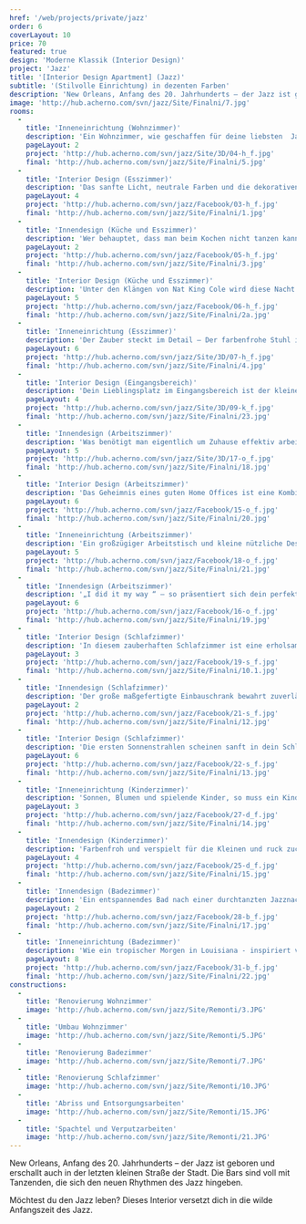 ```yaml
---
href: '/web/projects/private/jazz' 
order: 6
coverLayout: 10
price: 70
featured: true
design: 'Moderne Klassik (Interior Design)'
project: 'Jazz'
title: '[Interior Design Apartment] (Jazz)'
subtitle: '(Stilvolle Einrichtung) in dezenten Farben'
description: 'New Orleans, Anfang des 20. Jahrhunderts – der Jazz ist geboren und erschallt auch in der letzten kleinen Straße der Stadt. Die Bars sind voll mit Tanzenden, die sich den neuen Rhythmen  des Jazz hingeben.'
image: 'http://hub.acherno.com/svn/jazz/Site/Finalni/7.jpg'
rooms:
  -
    title: 'Inneneinrichtung (Wohnzimmer)'
    description: 'Ein Wohnzimmer, wie geschaffen für deine liebsten  Jazzstücke. Der Tag beginnt mit einem aromatischen Becher Kaffee und einem Stück des unverwechselbaren Louis Prima.  Greif dir die nächste Schallplatte und lass dich vom Zauber des Regtime anstecken.'
    pageLayout: 2
    project: 'http://hub.acherno.com/svn/jazz/Site/3D/04-h_f.jpg'
    final: 'http://hub.acherno.com/svn/jazz/Site/Finalni/5.jpg'
  -
    title: 'Interior Design (Esszimmer)'
    description: 'Das sanfte Licht, neutrale Farben und die dekorativen Wände in Backsteinoptik sind die perfekte Kulisse für deine abendliche Entspannung. Jetzt noch ein Glas Whiskey und ein paar Jazz Klassiker.  Just another perfekt day...'
    pageLayout: 4
    project: 'http://hub.acherno.com/svn/jazz/Facebook/03-h_f.jpg'
    final: 'http://hub.acherno.com/svn/jazz/Site/Finalni/1.jpg'
  -
    title: 'Innendesign (Küche und Esszimmer)'
    description: 'Wer behauptet, dass man beim Kochen nicht tanzen kann? Ein Schritt nach vorne, zwei zurück. Eine Prise Salz hier und ein Hauch Pfeffer dort und im Handumdrehen hast du ein leckeres Brunswick Stew gezaubert.'
    pageLayout: 2
    project: 'http://hub.acherno.com/svn/jazz/Facebook/05-h_f.jpg'
    final: 'http://hub.acherno.com/svn/jazz/Site/Finalni/3.jpg'
  -
    title: 'Interior Design (Küche und Esszimmer)'
    description: 'Unter den Klängen von Nat King Cole wird diese Nacht zu einem unvergesslichen Moment voller Liebe. When I fall in Love ...'
    pageLayout: 5
    project: 'http://hub.acherno.com/svn/jazz/Facebook/06-h_f.jpg'
    final: 'http://hub.acherno.com/svn/jazz/Site/Finalni/2a.jpg'
  -
    title: 'Inneneinrichtung (Esszimmer)'
    description: 'Der Zauber steckt im Detail – Der farbenfrohe Stuhl im floralen Dessin gibt hier den Ton an.'
    pageLayout: 6
    project: 'http://hub.acherno.com/svn/jazz/Site/3D/07-h_f.jpg'
    final: 'http://hub.acherno.com/svn/jazz/Site/Finalni/4.jpg'
  -
    title: 'Interior Design (Eingangsbereich)'
    description: 'Dein Lieblingsplatz im Eingangsbereich ist der kleine charmante Sitzwürfel mit dem bunten Muster.'
    pageLayout: 4
    project: 'http://hub.acherno.com/svn/jazz/Site/3D/09-k_f.jpg'
    final: 'http://hub.acherno.com/svn/jazz/Site/Finalni/23.jpg'
  -
    title: 'Innendesign (Arbeitszimmer)'
    description: 'Was benötigt man eigentlich um Zuhause effektiv arbeiten zu können? '
    pageLayout: 5
    project: 'http://hub.acherno.com/svn/jazz/Site/3D/17-o_f.jpg'
    final: 'http://hub.acherno.com/svn/jazz/Site/Finalni/18.jpg'
  -
    title: 'Interior Design (Arbeitszimmer)'
    description: 'Das Geheimnis eines guten Home Offices ist eine Kombination von praktischer Einrichtung mit viel Stauraum in Verbindung mit klassischem dunklem Holz, das Natürlichkeit erzeugt.'
    pageLayout: 6
    project: 'http://hub.acherno.com/svn/jazz/Facebook/15-o_f.jpg'
    final: 'http://hub.acherno.com/svn/jazz/Site/Finalni/20.jpg'
  -
    title: 'Inneneinrichtung (Arbeitszimmer)'
    description: 'Ein großzügiger Arbeitstisch und kleine nützliche Designobjekte wirken klassisch und lassen Raum für die persönliche Note.'
    pageLayout: 5
    project: 'http://hub.acherno.com/svn/jazz/Facebook/18-o_f.jpg'
    final: 'http://hub.acherno.com/svn/jazz/Site/Finalni/21.jpg'
  -
    title: 'Innendesign (Arbeitszimmer)'
    description: '„I did it my way “ – so präsentiert sich dein perfektes Office.'
    pageLayout: 6
    project: 'http://hub.acherno.com/svn/jazz/Facebook/16-o_f.jpg'
    final: 'http://hub.acherno.com/svn/jazz/Site/Finalni/19.jpg'
  -
    title: 'Interior Design (Schlafzimmer)'
    description: 'In diesem zauberhaften Schlafzimmer ist eine erholsame Nacht nicht nur ein Versprechen.'
    pageLayout: 3
    project: 'http://hub.acherno.com/svn/jazz/Facebook/19-s_f.jpg'
    final: 'http://hub.acherno.com/svn/jazz/Site/Finalni/10.1.jpg'
  -
    title: 'Innendesign (Schlafzimmer)'
    description: 'Der große maßgefertigte Einbauschrank bewahrt zuverlässig deine Lieblingssachen auf und erspart dir langes Suchen.'
    pageLayout: 2
    project: 'http://hub.acherno.com/svn/jazz/Facebook/21-s_f.jpg'
    final: 'http://hub.acherno.com/svn/jazz/Site/Finalni/12.jpg'
  -
    title: 'Interior Design (Schlafzimmer)'
    description: 'Die ersten Sonnenstrahlen scheinen sanft in dein Schlafzimmer und wecken dich.  Auf in den Tag!'
    pageLayout: 6
    project: 'http://hub.acherno.com/svn/jazz/Facebook/22-s_f.jpg'
    final: 'http://hub.acherno.com/svn/jazz/Site/Finalni/13.jpg'
  -
    title: 'Inneneinrichtung (Kinderzimmer)'
    description: 'Sonnen, Blumen und spielende Kinder, so muss ein Kindezimmer sein.'
    pageLayout: 3
    project: 'http://hub.acherno.com/svn/jazz/Facebook/27-d_f.jpg'
    final: 'http://hub.acherno.com/svn/jazz/Site/Finalni/14.jpg'
  -
    title: 'Innendesign (Kinderzimmer)'
    description: 'Farbenfroh und verspielt für die Kleinen und ruck zuck aufgeräumt für die Mamas und Papas.'
    pageLayout: 4
    project: 'http://hub.acherno.com/svn/jazz/Facebook/25-d_f.jpg'
    final: 'http://hub.acherno.com/svn/jazz/Site/Finalni/15.jpg'
  -
    title: 'Innendesign (Badezimmer)'
    description: 'Ein entspannendes Bad nach einer durchtanzten Jazznacht. Holzoptik und Palm Leaf Dekor nehmen den sanften Swing der Nacht mit in die Badewanne.'
    pageLayout: 2
    project: 'http://hub.acherno.com/svn/jazz/Facebook/28-b_f.jpg'
    final: 'http://hub.acherno.com/svn/jazz/Site/Finalni/17.jpg'
  -
    title: 'Inneneinrichtung (Badezimmer)'
    description: 'Wie ein tropischer Morgen in Louisiana - inspiriert von braunem Holz und frischem Grün schenkt dir das Badezimmer die Kraft und die Gelassenheit für einen erfolgreichen Tag.'
    pageLayout: 8
    project: 'http://hub.acherno.com/svn/jazz/Facebook/31-b_f.jpg'
    final: 'http://hub.acherno.com/svn/jazz/Site/Finalni/22.jpg'
constructions:
  - 
    title: 'Renovierung Wohnzimmer'
    image: 'http://hub.acherno.com/svn/jazz/Site/Remonti/3.JPG'
  - 
    title: 'Umbau Wohnzimmer'
    image: 'http://hub.acherno.com/svn/jazz/Site/Remonti/5.JPG'
  - 
    title: 'Renovierung Badezimmer'
    image: 'http://hub.acherno.com/svn/jazz/Site/Remonti/7.JPG'
  - 
    title: 'Renovierung Schlafzimmer'
    image: 'http://hub.acherno.com/svn/jazz/Site/Remonti/10.JPG'
  - 
    title: 'Abriss und Entsorgungsarbeiten'
    image: 'http://hub.acherno.com/svn/jazz/Site/Remonti/15.JPG'
  - 
    title: 'Spachtel und Verputzarbeiten'
    image: 'http://hub.acherno.com/svn/jazz/Site/Remonti/21.JPG'    
---
```

New Orleans, Anfang des 20. Jahrhunderts – der Jazz ist geboren und erschallt auch in der letzten kleinen Straße der Stadt. Die Bars sind voll mit Tanzenden, die sich den neuen Rhythmen  des Jazz hingeben.  


Möchtest du den Jazz leben? Dieses Interior versetzt dich in die wilde Anfangszeit des Jazz. 
